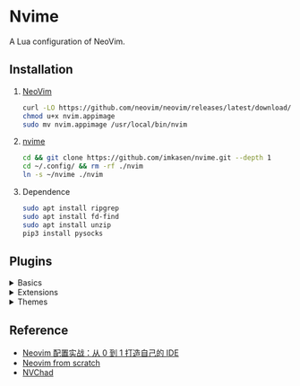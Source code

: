 # Nvime

A Lua configuration of NeoVim.

## Installation

1. [NeoVim](https://github.com/neovim/neovim)

   ``` Bash
   curl -LO https://github.com/neovim/neovim/releases/latest/download/nvim.appimage
   chmod u+x nvim.appimage
   sudo mv nvim.appimage /usr/local/bin/nvim
   ```

2. [nvime](https://github.com/imkasen/nvime)

   ``` Bash
   cd && git clone https://github.com/imkasen/nvime.git --depth 1
   cd ~/.config/ && rm -rf ./nvim
   ln -s ~/nvime ./nvim
   ```

3. Dependence

   ``` Bash
   sudo apt install ripgrep
   sudo apt install fd-find
   sudo apt install unzip
   pip3 install pysocks
   ```

## Plugins

<details>
   <summary>Basics</summary>
      <ul>
         <li><a href="https://github.com/wbthomason/packer.nvim">packer.nvim</a></li>
         <li><a href="https://github.com/kyazdani42/nvim-web-devicons">nvim-web-devicons</a></li>
         <li><a href="https://github.com/nvim-lua/plenary.nvim">plenary.nvim</a></li>
      </ul>
</details>
<details>
   <summary>Extensions</summary>
      <ul>
         <li><a href="https://github.com/kyazdani42/nvim-tree.lua">nvim-tree.lua</a></li>
         <li><a href="https://github.com/akinsho/bufferline.nvim">bufferline.nvim</a></li>
         <li><a href="https://github.com/nvim-lualine/lualine.nvim">lualine.nvim</a></li>
            <ul>
               <li><a href="https://github.com/arkav/lualine-lsp-progress">lualine-lsp-progress</a></li>
            </ul>
         <li><a href="https://github.com/nvim-telescope/telescope.nvim">telescope.nvim</a></li>
         <li><a href="https://github.com/glepnir/dashboard-nvim">dashboard.nvim</a></li>
         <li><a href="https://github.com/ahmedkhalf/project.nvim">project.nvim</a></li>
         <li><a href="https://github.com/nvim-treesitter/nvim-treesitter">nvim-treesitter</a></li>
      </ul>
</details>
<details>
   <summary>Themes</summary>
      <ul>
         <li><a href="https://github.com/navarasu/onedark.nvim">onedark.nvim</a></li>
      </ul>
</details>

## Reference

* [Neovim 配置实战：从 0 到 1 打造自己的 IDE](https://github.com/nshen/learn-neovim-lua)
* [Neovim from scratch](https://github.com/LunarVim/Neovim-from-scratch)
* [NVChad](https://github.com/NvChad/NvChad)
